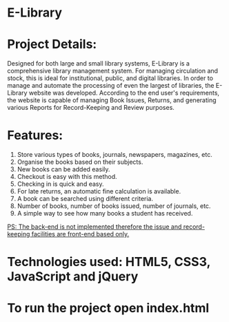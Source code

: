 # E-Library

# Project Details:
Designed for both large and small library systems, E-Library is a comprehensive library management system. For managing circulation and stock, this is ideal for institutional, public, and digital libraries. In order to manage and automate the processing of even the largest of libraries, the E-Library website was developed. According to the end user's requirements, the website is capable of managing Book Issues, Returns, and generating various Reports for Record-Keeping and Review purposes.

# Features:
1. Store various types of books, journals, newspapers, magazines, etc.
2. Organise the books based on their subjects.
3. New books can be added easily.
4. Checkout is easy with this method.
5. Checking in is quick and easy.
6. For late returns, an automatic fine calculation is available.
7. A book can be searched using different criteria.
8. Number of books, number of books issued, number of journals, etc.
9. A simple way to see how many books a student has received.

<ins> PS: The back-end is not implemented therefore the issue and record-keeping facilities are
front-end based only. </ins>

# Technologies used: HTML5, CSS3, JavaScript and jQuery

# To run the project open index.html

